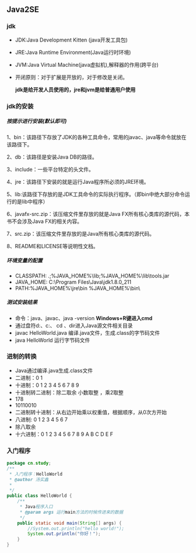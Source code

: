 ## Java2SE

### jdk

- JDK:Java Development Kitten (java开发工具包)
- JRE:Java Runtime Environment(Java运行时环境)
- JVM:Java Virtual Machine(java虚拟机),解释器的作用(跨平台)

- 开闭原则：对于扩展是开放的，对于修改是关闭。

  **jdk是给开发人员使用的，jre和jvm是给普通用户使用**

### jdk的安装

##### 按提示进行安装(默认即可)
  1、bin：该路径下存放了JDK的各种工具命令，常用的javac、java等命令就放在该路径下。
  
  2、db：该路径是安装Java DB的路径。
  
  3、include：一些平台特定的头文件。
  
  4、jre：该路径下安装的就是运行Java程序所必须的JRE环境。
  
  5、lib:该路径下存放的是JDK工具命令的实际执行程序。（即bin中绝大部分命令运行的是lib中程序）
  
  6、javafx-src.zip：该压缩文件里存放的就是Java FX所有核心类库的源代码，本书不会涉及Java FX的相关内容。
  
  7、src.zip：该压缩文件里存放的是Java所有核心类库的源代码。
  
  8、README和LICENSE等说明性文档。


##### 环境变量的配置
- CLASSPATH: .;%JAVA_HOME%\lib;%JAVA_HOME%\lib\tools.jar
- JAVA_HOME: C:\Program Files\Java\jdk1.8.0_211
- PATH:%JAVA_HOME%\jre\bin  %JAVA_HOME%\bin\

##### 测试安装结果
- 命令：java、javac、java -version
**Windows+R键进入cmd**
- 通过盘符d:、c:、 cd 、dir进入Java源文件相关目录
- javac HelloWorld.java 编译.java文件，生成.class的字节码文件
- java  HelloWorld      运行字节码文件

### 进制的转换
- Java通过编译.java生成.class文件
-  二进制：0 1
- 十进制：0 1 2 3 4 5 6 7 8 9
-  十进制转二进制：除二取余  小数取整 ，乘2取整
-  178
-  10110010
-  二进制转十进制：从右边开始乘以权重值，根据顺序，从0次方开始
-  八进制: 0 1 2 3 4 5 6 7
- 除八取余
-  十六进制：0 1 2 3 4 5 6 7 8 9 A B C D E F

### 入门程序
```java
package cn.study;
/**
 * 入门程序：HelloWorld
 * @author 汤实鑫
 *
 */
public class HelloWorld {
	/**
	 * Java程序入口
	 * @param args 运行main方法的时候传进来的数据
	 */
	public static void main(String[] args) {
		//System.out.println("hello world!");
		System.out.println("你好！");
	}
}
```